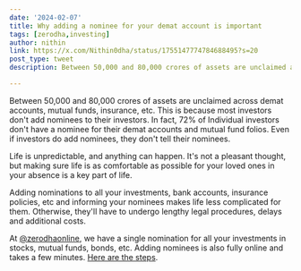 ```yaml
---
date: '2024-02-07'
title: Why adding a nominee for your demat account is important
tags: [zerodha,investing]
author: nithin
link: https://x.com/Nithin0dha/status/1755147774784688495?s=20
post_type: tweet
description: Between 50,000 and 80,000 crores of assets are unclaimed across demat accounts, mutual funds, insurance, etc. This is because most investors don't add nominees...

---
```


Between 50,000 and 80,000 crores of assets are unclaimed across demat accounts, mutual funds, insurance, etc. This is because most investors don't add nominees to their investors. In fact, 72% of Individual investors don't have a nominee for their demat accounts and mutual fund folios. Even if investors do add nominees, they don't tell their nominees.

Life is unpredictable, and anything can happen. It's not a pleasant thought, but making sure life is as comfortable as possible for your loved ones in your absence is a key part of life.

Adding nominations to all your investments, bank accounts, insurance policies, etc and informing your nominees makes life less complicated for them. Otherwise, they'll have to undergo lengthy legal procedures, delays and additional costs.

At [@zerodhaonline](https://twitter.com/zerodhaonline), we have a single nomination for all your investments in stocks, mutual funds, bonds, etc. Adding nominees is also fully online and takes a few minutes. [Here are the steps](https://youtu.be/1iXxXuZwYvc).
